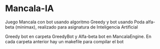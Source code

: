 # Mancala-IA
Juego Mancala con bot usando algoritmo Greedy y bot usando Poda alfa-beta (minimax), realizado para asignatura de Inteligencia Artificial

Greedy bot en carpeta GreedyBot y Alfa-beta bot en MancalaEngine. En cada carpeta anterior hay un makefile para compilar el bot
